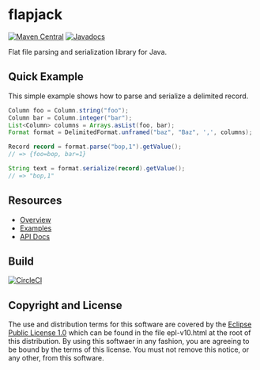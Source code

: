 # flapjack

[![Maven Central](https://maven-badges.herokuapp.com/maven-central/fun.mike/flapjack-alpha/badge.svg)](https://maven-badges.herokuapp.com/maven-central/fun.mike/flapjack-alpha)
[![Javadocs](https://www.javadoc.io/badge/fun.mike/flapjack-alpha.svg)](https://www.javadoc.io/doc/fun.mike/flapjack-alpha)

Flat file parsing and serialization library for Java.

## Quick Example

This simple example shows how to parse and serialize a delimited record.

```java
Column foo = Column.string("foo");
Column bar = Column.integer("bar");
List<Column> columns = Arrays.asList(foo, bar);
Format format = DelimitedFormat.unframed("baz", "Baz", ',', columns);

Record record = format.parse("bop,1").getValue();
// => {foo=bop, bar=1}

String text = format.serialize(record).getValue();
// => "bop,1"
```

## Resources

- [Overview](docs/overview.md)
- [Examples](docs/examples.md)
- [API Docs](https://www.javadoc.io/doc/fun.mike/flapjack-alpha)

## Build

[![CircleCI](https://circleci.com/gh/mike706574/flapjack.svg?style=svg)](https://circleci.com/gh/mike706574/flapjack)

## Copyright and License

The use and distribution terms for this software are covered by the
[Eclipse Public License 1.0] which can be found in the file
epl-v10.html at the root of this distribution. By using this softwaer
in any fashion, you are agreeing to be bound by the terms of this
license. You must not remove this notice, or any other, from this
software.

[Eclipse Public License 1.0]: http://opensource.org/licenses/eclipse-1.0.php
